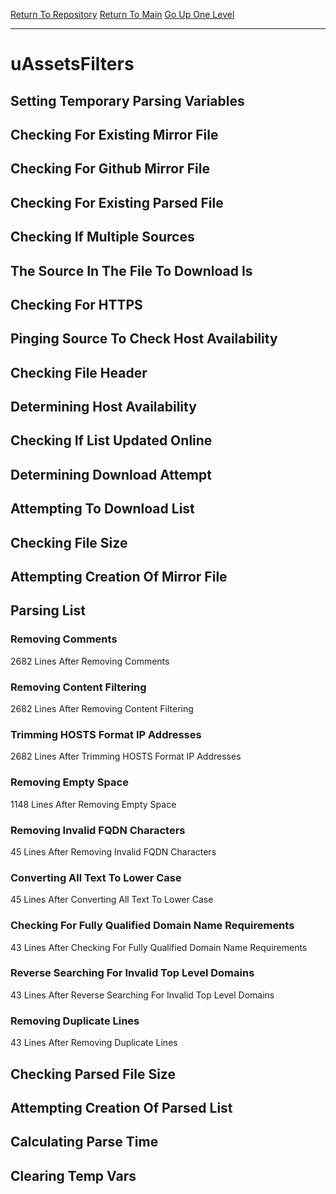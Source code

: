 [Return To Repository](https://github.com/deathbybandaid/piholeparser/)
[Return To Main](https://github.com/deathbybandaid/piholeparser/blob/master/RecentRunLogs/Mainlog.md)
[Go Up One Level](https://github.com/deathbybandaid/piholeparser/blob/master/RecentRunLogs/TopLevelScripts/30-Processing-Blacklists.md)
____________________________________
# uAssetsFilters
## Setting Temporary Parsing Variables
## Checking For Existing Mirror File
## Checking For Github Mirror File
## Checking For Existing Parsed File
## Checking If Multiple Sources
## The Source In The File To Download Is
## Checking For HTTPS
## Pinging Source To Check Host Availability
## Checking File Header
## Determining Host Availability
## Checking If List Updated Online
## Determining Download Attempt
## Attempting To Download List
## Checking File Size
## Attempting Creation Of Mirror File
## Parsing List
### Removing Comments
2682 Lines After Removing Comments
### Removing Content Filtering
2682 Lines After Removing Content Filtering
### Trimming HOSTS Format IP Addresses
2682 Lines After Trimming HOSTS Format IP Addresses
### Removing Empty Space
1148 Lines After Removing Empty Space
### Removing Invalid FQDN Characters
45 Lines After Removing Invalid FQDN Characters
### Converting All Text To Lower Case
45 Lines After Converting All Text To Lower Case
### Checking For Fully Qualified Domain Name Requirements
43 Lines After Checking For Fully Qualified Domain Name Requirements
### Reverse Searching For Invalid Top Level Domains
43 Lines After Reverse Searching For Invalid Top Level Domains
### Removing Duplicate Lines
43 Lines After Removing Duplicate Lines
## Checking Parsed File Size
## Attempting Creation Of Parsed List
## Calculating Parse Time
## Clearing Temp Vars

